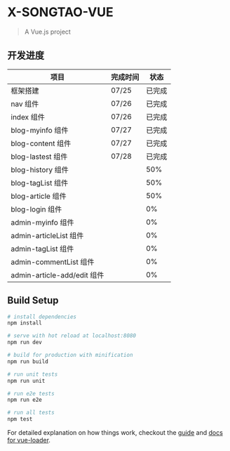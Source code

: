 # X-SONGTAO-VUE

> A Vue.js project

## 开发进度



|      项目      |       完成时间   |    状态   |
| ------------- | --------------- |---------------|
|    框架搭建    |       07/25     |     已完成    |
|    nav 组件    |      07/26       |     已完成    |
|    index 组件    |       07/26      |     已完成    |
|    blog-myinfo 组件    |       07/27      |     已完成    |
|    blog-content 组件    |       07/27      |    已完成    |
|    blog-lastest 组件    |       07/28      |    已完成    |
|    blog-history 组件    |          |     50%    |
|    blog-tagList 组件    |            |     50%    |
|    blog-article 组件    |            |     50%    |
|    blog-login 组件    |              |     0%    |
|    admin-myinfo 组件    |            |     0%    |
|    admin-articleList 组件    |           |     0%    |
|    admin-tagList 组件    |           |     0%    |
|    admin-commentList 组件    |           |     0%    |
|    admin-article-add/edit 组件    |           |     0%    |

## Build Setup

``` bash
# install dependencies
npm install

# serve with hot reload at localhost:8080
npm run dev

# build for production with minification
npm run build

# run unit tests
npm run unit

# run e2e tests
npm run e2e

# run all tests
npm test
```

For detailed explanation on how things work, checkout the [guide](http://vuejs-templates.github.io/webpack/) and [docs for vue-loader](http://vuejs.github.io/vue-loader).

